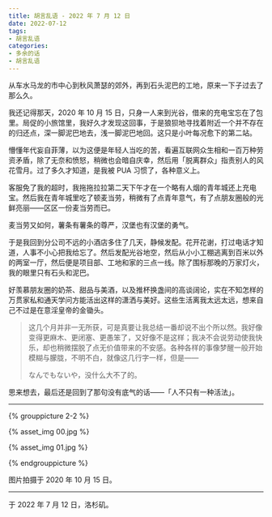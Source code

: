 ```yaml
---
title: 胡言乱语 - 2022 年 7 月 12 日
date: 2022-07-12
tags:
- 胡言乱语
categories:
- 多余的话
- 胡言乱语
---
```


从车水马龙的市中心到秋风萧瑟的郊外，再到石头泥巴的工地，原来一下子过去了那么久。

我还记得那天，2020 年 10 月 15 日，只身一人来到光谷，借来的充电宝忘在了包里。局促的小旅馆里，我好久才发现这回事，于是狼狈地寻找着附近一个并不存在的归还点，深一脚泥巴地去，浅一脚泥巴地回。这只是小叶每况愈下的第二站。

懵懂年代妄自菲薄，以为这便是年轻人当吃的苦，看遍互联网众生相和一百万种劳资矛盾，除了无奈和愤怒，稍微也会暗自庆幸，然后用「脱离群众」指责别人的风花雪月。过了多久才知道，是我被 PUA 习惯了，各种意义上。

客服免了我的超时，我拖拖拉拉第二天下午才在一个略有人烟的青年城还上充电宝。然后我在青年城里吃了顿麦当劳，稍微有了点青年意气，有了点朋友圈般的光鲜亮丽——区区一份麦当劳而已。

麦当劳又如何，薯条有薯条的尊严，汉堡也有汉堡的勇气。

于是我回到分公司不远的小酒店多住了几天，静候发配。花开花谢，打过电话才知道，人事不小心把我给忘了。然后发配光谷地空，然后从小小工棚逃离到百米以外的两室一厅，然后便是项目部、工地和家的三点一线。除了围标那晚的万家灯火，我的眼里只有石头和泥巴。

好羡慕朋友圈的奶茶、甜品与美酒，以及推杯换盏间的高谈阔论，实在不知怎样的万贯家私和通天学问方能活出这样的潇洒与美好。这些生活离我太远太远，想来自己不过是在意淫皇帝的金锄头。

> 这几个月并非一无所获，可是真要让我总结一番却说不出个所以然。我好像变得更麻木、更闭塞、更愚笨了，又好像不是这样；我决不会说劳动使我快乐，却也稍微摆脱了点无价值带来的不安感。各种各样的事像梦醒一般开始模糊与朦胧，不明不白，就像这几行字一样，但是——
>
> なんでもないや，没什么大不了的。

思来想去，最后还是回到了那句没有底气的话——「人不只有一种活法」。

------

{% grouppicture 2-2 %}

{% asset_img 00.jpg %}

{% asset_img 01.jpg %}

{% endgrouppicture %}

图片拍摄于 2020 年 10 月 15 日。

------

于 2022 年 7 月 12 日，洛杉矶。
